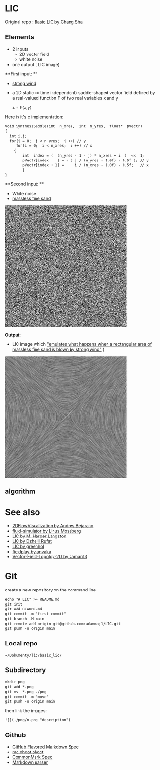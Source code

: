 # LIC

Original repo : [Basic LIC by Chang Sha](https://github.com/pkuwwt/LIC/blob/master/basic_lic.c)

## Elements
* 2 inputs 
  * 2D vector field
  * white noise 
* one output ( LIC image)



**First input: **
* [strong wind](http://www.zhanpingliu.org/research/flowvis/LIC/LIC.htm) 
* a 2D static (=  time independent) saddle-shaped vector field  defined by a real-valued function F of two real variables x and y

  z = F(x,y)


Here is it's c implementation: 
```
void SyntheszSaddle(int  n_xres,  int  n_yres,  float*  pVectr)
{
  int i,j; 
  for(j = 0;  j < n_yres;  j ++) // y
     for(i = 0;  i < n_xres;  i ++) // x
  	{ 
   		int  index = (  (n_yres - 1 - j) * n_xres + i  )  <<  1;
   		pVectr[index    ] = - ( j / (n_yres - 1.0f) - 0.5f ); // y
   		pVectr[index + 1] =     i / (n_xres - 1.0f) - 0.5f;   // x 
     	} 
}

```

**Second input: **
* White noise  
* [massless fine sand](http://www.zhanpingliu.org/research/flowvis/LIC/LIC.htm)   

![](./png/noise.png "noise")  


**Output:**
* LIC image which ["emulates what happens when a rectangular area of massless fine sand is blown by strong wind"](http://www.zhanpingliu.org/research/flowvis/LIC/LIC.htm) )  
   
![](./png/LIC.png "LIC")  


## algorithm 


# See also
* [2DFlowVisualization by Andres Bejarano](https://github.com/andresbejarano/2DFlowVisualization)
* [fluid-simulator by Linus Mossberg](https://github.com/linusmossberg/fluid-simulator)
* [LIC by M. Harper Langston](https://github.com/harperlangston/LIC)
* [LIC by  Dzhelil Rufat](https://github.com/drufat/licpy)
* [LIC by greenhol](https://github.com/greenhol/deLICious)
* [fieldplay by anvaka](https://github.com/anvaka/fieldplay)
* [Vector-Field-Topolgy-2D by zaman13](https://github.com/zaman13/Vector-Field-Topolgy-2D)




# Git

create a new repository on the command line
```
echo "# LIC" >> README.md
git init
git add README.md
git commit -m "first commit"
git branch -M main
git remote add origin git@github.com:adammaj1/LIC.git
git push -u origin main
```
## Local repo
```
~/Dokumenty/lic/basic_lic/ 

```




## Subdirectory

```git
mkdir png
git add *.png
git mv  *.png ./png
git commit -m "move"
git push -u origin main
```
then link the images:

```txt
![](./png/n.png "description") 

```


## Github
* [GitHub Flavored Markdown Spec](https://github.github.com/gfm/)
* [md cheat sheet](http://mdcheatsheet.com/)
* [CommonMark Spec](https://spec.commonmark.org)
* [Markdown parser ](https://markdown-it.github.io/)
